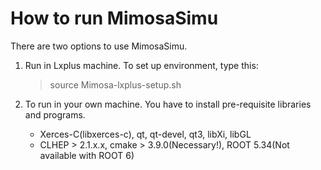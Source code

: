 How to run MimosaSimu 
=====================

There are two options to use MimosaSimu. <br>
<ol>
 <li> Run in Lxplus machine. To set up environment, type this: </li>
<blockquote>
<p> source Mimosa-lxplus-setup.sh</p>
</blockquote>

 <li> To run in your own machine. You have to install pre-requisite libraries and programs. </li>
  <ul>
   <li> Xerces-C(libxerces-c), qt, qt-devel, qt3, libXi, libGL </li>
   <li> CLHEP > 2.1.x.x, cmake > 3.9.0(Necessary!), ROOT 5.34(Not available with ROOT 6) </li>
  </ul>
</ol>
